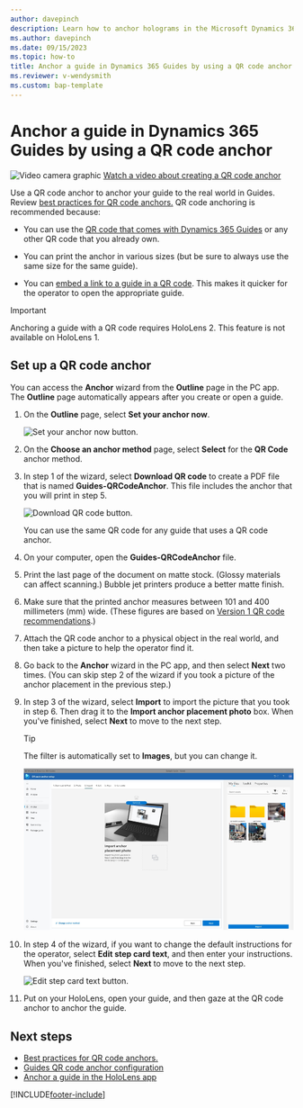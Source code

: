 ```yaml
---
author: davepinch
description: Learn how to anchor holograms in the Microsoft Dynamics 365 Guides PC app by using a QR code anchor
ms.author: davepinch
ms.date: 09/15/2023
ms.topic: how-to
title: Anchor a guide in Dynamics 365 Guides by using a QR code anchor
ms.reviewer: v-wendysmith
ms.custom: bap-template
---
```


# Anchor a guide in Dynamics 365 Guides by using a QR code anchor

![Video camera graphic](media/video-camera.PNG "Video camera graphic") [Watch a video about creating a QR code anchor](https://youtu.be/NhdBG3emNUs)

Use a QR code anchor to anchor your guide to the real world in Guides. Review [best practices for QR code anchors.](pc-app-anchor-qr-best-practices.md) QR code anchoring is recommended because:

- You can use the [QR code that comes with Dynamics 365 Guides](qr-code-configuration.md) or any other QR code that you already own.

- You can print the anchor in various sizes (but be sure to always use the same size for the same guide).

- You can [embed a link to a guide in a QR code](pc-app-anchor-embed-qr-code-link.md). This makes it quicker for the operator to open the appropriate guide.

> [!IMPORTANT]
> Anchoring a guide with a QR code requires HoloLens 2. This feature is not available on HoloLens 1.

## Set up a QR code anchor

You can access the **Anchor** wizard from the **Outline** page in the PC app. The **Outline** page automatically appears after you create or open a guide.

1. On the **Outline** page, select **Set your anchor now**.

    ![Set your anchor now button.](media/outline-page-3.PNG "Set your anchor now button")

1. On the **Choose an anchor method** page, select **Select** for the **QR Code** anchor method.

1. In step 1 of the wizard, select **Download QR code** to create a PDF file that is named **Guides-QRCodeAnchor**. This file includes the anchor that you will print in step 5.

    ![Download QR code button.](media/qr-code-download-button.PNG "Download QR code button")

    You can use the same QR code for any guide that uses a QR code anchor.

1. On your computer, open the **Guides-QRCodeAnchor** file.

1. Print the last page of the document on matte stock. (Glossy materials can affect scanning.) Bubble jet printers produce a better matte finish.

1. Make sure that the printed anchor measures between 101 and 400 millimeters (mm) wide. (These figures are based on [Version 1 QR code recommendations](https://www.qrcode.com/en/about/version.html).)

1. Attach the QR code anchor to a physical object in the real world, and then take a picture to help the operator find it.

1. Go back to the **Anchor** wizard in the PC app, and then select **Next** two times. (You can skip step 2 of the wizard if you took a picture of the anchor placement in the previous step.)

1. In step 3 of the wizard, select **Import** to import the picture that you took in step 6. Then drag it to the **Import anchor placement photo** box. When you've finished, select **Next** to move to the next step.

   > [!TIP]
   > The filter is automatically set to **Images**, but you can change it.

    ![Import button.](media/qr-code-import-photo.PNG "Import button")

1. In step 4 of the wizard, if you want to change the default instructions for the operator, select **Edit step card text**, and then enter your instructions. When you've finished, select **Next** to move to the next step.

    ![Edit step card text button.](media/qr-code-operator-instructions.PNG "Edit step card text button")

1. Put on your HoloLens, open your guide, and then gaze at the QR code anchor to anchor the guide.

## Next steps

- [Best practices for QR code anchors.](pc-app-anchor-qr-best-practices.md)
- [Guides QR code anchor configuration](qr-code-configuration.md)
- [Anchor a guide in the HoloLens app](hololens-app-anchor.md)

[!INCLUDE[footer-include](../includes/footer-banner.md)]
